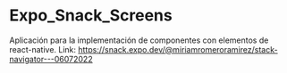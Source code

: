 # Expo_Snack_Screens
 Aplicación para la implementación de componentes con elementos de react-native.
 Link:
   https://snack.expo.dev/@miriamromeroramirez/stack-navigator---06072022

